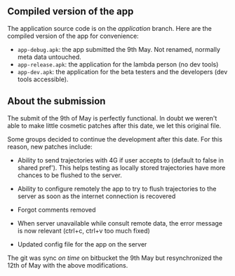 ## Compiled version of the app
The application source code is on the *application* branch. Here are the compiled version of the app for convenience:

* ``app-debug.apk``: the app submitted the 9th May. Not renamed, normally meta data untouched.
* ``app-release.apk``: the application for the lambda person (no dev tools)
* ``app-dev.apk``: the application for the beta testers and the developers (dev tools accessible).

## About the submission

The submit of the 9th of May is perfectly functional. In doubt we weren't able to make little cosmetic patches after this date, we let this original file. 

Some groups decided to continue the development after this date. For this reason, new patches include:

* Ability to send trajectories with 4G if user accepts to (default to false in shared pref'). This helps testing as locally stored trajectories have more chances to be flushed to the server.

* Ability to configure remotely the app to try to flush trajectories to the server as soon as the internet connection is recovered

* Forgot comments removed

* When server unavailable while consult remote data, the error message is now relevant (ctrl+c, ctrl+v too much fixed)

* Updated config file for the app on the server

The git was sync *on time* on bitbucket the 9th May but resynchronized the 12th of May with the above modifications.

